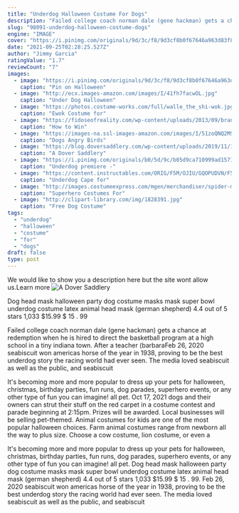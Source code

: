 ```yaml
---
title: "Underdog Halloween Costume For Dogs"
description: "Failed college coach norman dale (gene hackman) gets a chance at redemption when he is hired to direct the basketball program at a high school in a tiny indiana town. After a teacher (barbara"
slug: "98091-underdog-halloween-costume-dogs"
engine: "IMAGE"
cover: "https://i.pinimg.com/originals/9d/3c/f8/9d3cf8b0f67646a963d83f877e38d05c.jpg"
date: "2021-09-25T02:28:25.527Z"
author: "Jimmy Garcia"
ratingValue: "1.7"
reviewCount: "7"
images:
  - image: "https://i.pinimg.com/originals/9d/3c/f8/9d3cf8b0f67646a963d83f877e38d05c.jpg"
    caption: "Pin on Halloween"
  - image: "http://ecx.images-amazon.com/images/I/41fh7facwOL.jpg"
    caption: "Under Dog Halloween"
  - image: "https://photos.costume-works.com/full/walle_the_shi-wok.jpg"
    caption: "Ewok Costume for"
  - image: "https://fidoseofreality.com/wp-content/uploads/2013/09/brandy.jpg"
    caption: "How to Win"
  - image: "https://images-na.ssl-images-amazon.com/images/I/51zoQNQ2MSL.jpg"
    caption: "Dogs Angry Birds"
  - image: "https://blog.doversaddlery.com/wp-content/uploads/2019/11/10.31.19-Cowboy.Underdog-1-768x1024.jpg"
    caption: "A Dover Saddlery"
  - image: "https://i.pinimg.com/originals/b0/5d/9c/b05d9ca710999ad1571b040c2ec112fa.jpg"
    caption: "Underdog premiere -"
  - image: "https://content.instructables.com/ORIG/F5M/OJIU/GQOPUDVN/F5MOJIUGQOPUDVN.jpg?frame=1&width=2100"
    caption: "Underdog Cape for"
  - image: "http://images.costumeexpress.com/mgen/merchandiser/spider-man-dog-costume-cx-806076.jpg?zm=1200,630,1,0,0"
    caption: "Superhero Costumes For"
  - image: "http://clipart-library.com/img/1828391.jpg"
    caption: "Free Dog Costume"
tags:
  - "underdog"
  - "halloween"
  - "costume"
  - "for"
  - "dogs"
draft: false
type: post
---
```


We would like to show you a description here but the site wont allow us.Learn more
![A Dover Saddlery](https://blog.doversaddlery.com/wp-content/uploads/2019/11/10.31.19-Cowboy.Underdog-1-768x1024.jpg "A Dover Saddlery")

Dog head mask halloween party dog costume masks mask super bowl underdog costume latex animal head mask (german shepherd) 4.4 out of 5 stars 1,033 $15.99 $ 15 . 99
<!--inArticleAds-->

<!--galleryOne-->

Failed college coach norman dale (gene hackman) gets a chance at redemption when he is hired to direct the basketball program at a high school in a tiny indiana town. After a teacher (barbaraFeb 26, 2020 seabiscuit won americas horse of the year in 1938, proving to be the best underdog story the racing world had ever seen. The media loved seabiscuit as well as the public, and seabiscuit
<!--inArticleAds-->

<!--galleryTwo-->

It's becoming more and more popular to dress up your pets for halloween, christmas, birthday parties, fun runs, dog parades, superhero events, or any other type of fun you can imagine! all pet. Oct 17, 2021 dogs and their owners can strut their stuff on the red carpet in a costume contest and parade beginning at 2:15pm. Prizes will be awarded. Local businesses will be selling pet-themed. Animal costumes for kids are one of the most popular halloween choices. Farm animal costumes range from newborn all the way to plus size. Choose a cow costume, lion costume, or even a
<!--galleryThree-->

It's becoming more and more popular to dress up your pets for halloween, christmas, birthday parties, fun runs, dog parades, superhero events, or any other type of fun you can imagine! all pet. Dog head mask halloween party dog costume masks mask super bowl underdog costume latex animal head mask (german shepherd) 4.4 out of 5 stars 1,033 $15.99 $ 15 . 99. Feb 26, 2020 seabiscuit won americas horse of the year in 1938, proving to be the best underdog story the racing world had ever seen. The media loved seabiscuit as well as the public, and seabiscuit